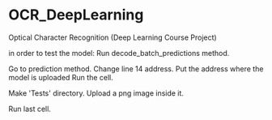 # OCR_DeepLearning
Optical Character Recognition (Deep Learning Course Project)

in order to test the model:
Run decode_batch_predictions method.

Go to prediction method.
Change line 14 address. Put the address where the model is uploaded
Run the cell.

Make 'Tests' directory. Upload a png image inside it.

Run last cell.
